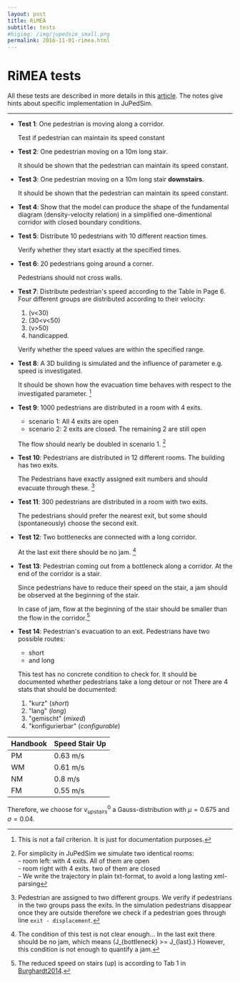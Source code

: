 ```yaml
---
layout: post
title: RiMEA
subtitle: tests 
#bigimg: /img/jupedsim_small.png
permalink: 2016-11-01-rimea.html
---
```



# RiMEA tests 

All these tests are described in more details in this [article](http://www.rimea.de/fileadmin/files/dok/richtlinien/r2.2.1.pdf).
The notes give hints about specific implementation in JuPedSim.
***
- **Test 1**: One pedestrian is moving along a corridor.

    Test if pedestrian can maintain its speed constant

- **Test 2**: One pedestrian moving on a 10m long stair.

    It should be shown that the pedestrian can maintain its speed constant.

- **Test 3**: One pedestrian moving on a 10m long stair **downstairs**.

    It should be shown that the pedestrian can maintain its speed constant.

- **Test 4**: Show that the model can produce the shape of the fundamental diagram (density-velocity relation)
    in a simplified one-dimentional corridor with closed boundary conditions.

- **Test 5**: Distribute 10 pedestrians with 10 different reaction times.

    Verify whether they start exactly at the specified times.

- **Test 6**: 20 pedestrians going around a corner.

    Pedestrians should not cross walls.

- **Test 7**: Distribute pedestrian's speed according to the Table in Page 6. Four different groups are distributed according to their velocity:
    1. \(v<30\)
    2. \(30<v<50\)
    3. \(v>50\)
    4. handicapped.
    
    Verify whether the speed values are within the specified range.

- **Test 8**: A 3D building is simulated and the influence of parameter e.g. speed
    is investigated.

    It should be shown how the evacuation time behaves with respect
    to the investigated parameter. [^rimeaNote1]
    

- **Test 9**: 1000 pedestrians are distributed in a room with 4 exits.
    - scenario 1: All 4 exits are open
    - scenario 2: 2 exits are closed. The remaining 2 are still open

    The flow should nearly be doubled in scenario 1. [^rimeaNote2]

- **Test 10**: Pedestrians are distributed in 12 different rooms. The building has two exits.

    The Pedestrians have exactly assigned exit numbers and should evacuate through these. [^rimeaNote3]

- **Test 11**: 300 pedestrians are distributed in a room with two exits.

    The pedestrians should prefer the nearest exit, but some should (spontaneously) choose the second exit.

- **Test 12**: Two bottlenecks are connected with a long corridor.

    At the last exit there should be no jam. [^rimeaNote4]

- **Test 13**: Pedestrian coming out from a bottleneck along a corridor. At the end of the corridor is a stair.

    Since pedestrians have to reduce their speed on the stair, a jam should be observed at the beginning of the stair.

    In case of jam, flow at the beginning of the stair should be smaller than the flow in the corridor.[^rimeaNote5] 

- **Test 14**: Pedestrian's evacuation to an exit. Pedestrians have two possible routes:
    - short
    - and long

    This test has no concrete condition to check for.
    It should be documented whether pedestrians take a long detour or not
    There are 4 stats that should be documented:
    
    1. "kurz" (*short*)
    2. "lang"  (*long*)
    3. "gemischt" (*mixed*)
    4. "konfigurierbar" (*configurable*)















[^rimeaNote1]: This is not a fail criterion. It is just for documentation purposes.

[^rimeaNote2]: For simplicity in JuPedSim we simulate two identical rooms:  
          - room left: with 4 exits. All of them are open  
          - room right with 4 exits. two of them are closed  
          - We write the trajectory in plain txt-format, to avoid a long lasting xml-parsing

[^rimeaNote3]: Pedestrian are assigned  to two different groups. We verify if pedestrians in the two groups pass the exits.
    In the simulation pedestrians disappear once they are outside therefore we check if a pedestrian goes through line  `exit - displacement`.

[^rimeaNote4]: The condition of this test is not clear enough...
    In the last exit there should be no jam, which means \(J_{bottleneck} >= J_{last}.\)
    However, this condition is not enough to quantify a jam.

[^rimeaNote5]: The reduced speed on stairs (up) is according to Tab 1 in [Burghardt2014][#Burghardt2014].

| Handbook | Speed Stair Up |
|----------|----------------|
| PM       | 0.63 m/s       |
| WM       | 0.61 m/s       |
| NM       | 0.8 m/s        |
| FM       | 0.55 m/s       |



Therefore, we choose for $v^0_{upstairs}$ a Gauss-distribution with $\mu = 0.675$ and $\sigma = 0.04$.


[#Burghardt2014]: http://link.springer.com/chapter/10.1007%2F978-3-319-02447-9_27 "Burghardt, Sebastian and Seyfried, Armin and Klingsch, Wolfram. Fundamental diagram of stairs: Critical review and topographical measurements. Pedestrian and Evacuation Dynamics 2012"
